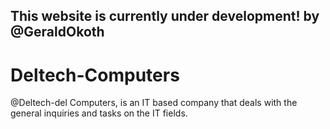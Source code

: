 ## This website is currently under development! by @GeraldOkoth
# Deltech-Computers
@Deltech-del Computers, is an IT based company that deals with the general inquiries and tasks on the IT fields.
